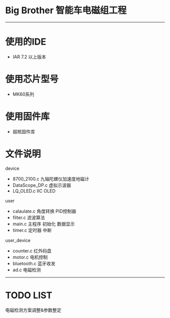# Big Brother 智能车电磁组工程

-------

# 使用的IDE
* IAR 7.2 以上版本

# 使用芯片型号
* MK60系列

# 使用固件库
* 超核固件库

# 文件说明

device
* 8700_2100.c 九轴陀螺仪加速度地磁计
* DataScope_DP.c 虚拟示波器
* LQ_OLED.c IIC OLED

user
* calaulate.c 角度转换 PID控制器
* filter.c 滤波算法
* main.c 主程序 初始化 数据显示
* timer.c 定时器 中断 


user_device
* counter.c 红外码盘
* motor.c 电机控制
* bluetooth.c 蓝牙收发
* ad.c 电磁检测 

-----

# TODO LIST
电磁检测方案调整&参数整定
